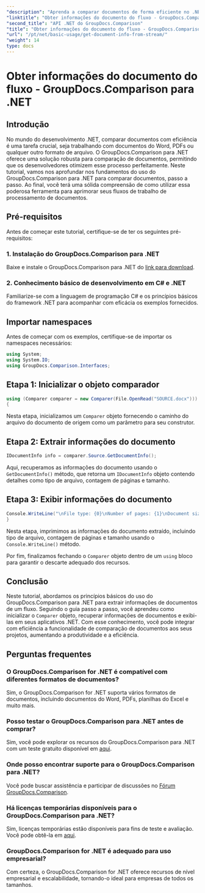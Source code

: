```yaml
---
"description": "Aprenda a comparar documentos de forma eficiente no .NET usando o GroupDocs.Comparison, aprimorando seus fluxos de trabalho de processamento de documentos sem problemas."
"linktitle": "Obter informações do documento do fluxo - GroupDocs.Comparison para .NET"
"second_title": "API .NET do GroupDocs.Comparison"
"title": "Obter informações do documento do fluxo - GroupDocs.Comparison para .NET"
"url": "/pt/net/basic-usage/get-document-info-from-stream/"
"weight": 14
type: docs
---
```

# Obter informações do documento do fluxo - GroupDocs.Comparison para .NET

## Introdução
No mundo do desenvolvimento .NET, comparar documentos com eficiência é uma tarefa crucial, seja trabalhando com documentos do Word, PDFs ou qualquer outro formato de arquivo. O GroupDocs.Comparison para .NET oferece uma solução robusta para comparação de documentos, permitindo que os desenvolvedores otimizem esse processo perfeitamente. Neste tutorial, vamos nos aprofundar nos fundamentos do uso do GroupDocs.Comparison para .NET para comparar documentos, passo a passo. Ao final, você terá uma sólida compreensão de como utilizar essa poderosa ferramenta para aprimorar seus fluxos de trabalho de processamento de documentos.
## Pré-requisitos
Antes de começar este tutorial, certifique-se de ter os seguintes pré-requisitos:
### 1. Instalação do GroupDocs.Comparison para .NET
Baixe e instale o GroupDocs.Comparison para .NET do [link para download](https://releases.groupdocs.com/comparison/net/).
### 2. Conhecimento básico de desenvolvimento em C# e .NET
Familiarize-se com a linguagem de programação C# e os princípios básicos do framework .NET para acompanhar com eficácia os exemplos fornecidos.

## Importar namespaces
Antes de começar com os exemplos, certifique-se de importar os namespaces necessários:
```csharp
using System;
using System.IO;
using GroupDocs.Comparison.Interfaces;
```

## Etapa 1: Inicializar o objeto comparador
```csharp
using (Comparer comparer = new Comparer(File.OpenRead("SOURCE.docx")))
{
```
Nesta etapa, inicializamos um `Comparer` objeto fornecendo o caminho do arquivo do documento de origem como um parâmetro para seu construtor.
## Etapa 2: Extrair informações do documento
```csharp
IDocumentInfo info = comparer.Source.GetDocumentInfo();
```
Aqui, recuperamos as informações do documento usando o `GetDocumentInfo()` método, que retorna um `IDocumentInfo` objeto contendo detalhes como tipo de arquivo, contagem de páginas e tamanho.
## Etapa 3: Exibir informações do documento
```csharp
Console.WriteLine("\nFile type: {0}\nNumber of pages: {1}\nDocument size: {2} bytes", info.FileType, info.PageCount, info.Size);
}
```
Nesta etapa, imprimimos as informações do documento extraído, incluindo tipo de arquivo, contagem de páginas e tamanho usando o `Console.WriteLine()` método.

Por fim, finalizamos fechando o `Comparer` objeto dentro de um `using` bloco para garantir o descarte adequado dos recursos.

## Conclusão
Neste tutorial, abordamos os princípios básicos do uso do GroupDocs.Comparison para .NET para extrair informações de documentos de um fluxo. Seguindo o guia passo a passo, você aprendeu como inicializar o `Comparer` objeto, recuperar informações de documentos e exibi-las em seus aplicativos .NET. Com esse conhecimento, você pode integrar com eficiência a funcionalidade de comparação de documentos aos seus projetos, aumentando a produtividade e a eficiência.
## Perguntas frequentes
### O GroupDocs.Comparison for .NET é compatível com diferentes formatos de documentos?
Sim, o GroupDocs.Comparison for .NET suporta vários formatos de documentos, incluindo documentos do Word, PDFs, planilhas do Excel e muito mais.
### Posso testar o GroupDocs.Comparison para .NET antes de comprar?
Sim, você pode explorar os recursos do GroupDocs.Comparison para .NET com um teste gratuito disponível em [aqui](https://releases.groupdocs.com/).
### Onde posso encontrar suporte para o GroupDocs.Comparison para .NET?
Você pode buscar assistência e participar de discussões no [Fórum GroupDocs.Comparison](https://forum.groupdocs.com/c/comparison/12).
### Há licenças temporárias disponíveis para o GroupDocs.Comparison para .NET?
Sim, licenças temporárias estão disponíveis para fins de teste e avaliação. Você pode obtê-la em [aqui](https://purchase.groupdocs.com/temporary-license/).
### GroupDocs.Comparison for .NET é adequado para uso empresarial?
Com certeza, o GroupDocs.Comparison for .NET oferece recursos de nível empresarial e escalabilidade, tornando-o ideal para empresas de todos os tamanhos.